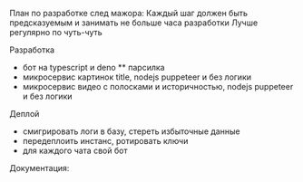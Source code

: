 План по разработке след мажора:
Каждый шаг должен быть предсказуемым и занимать не больше часа разработки
Лучше регулярно по чуть-чуть

Разработка
* бот на typescript и deno
** парсилка
* микросервис картинок title, nodejs puppeteer и без логики
* микросервис видео с полосками и историчностью, nodejs puppeteer и без логики

Деплой
* смигрировать логи в базу, стереть избыточные данные
* передеплоить инстанс, ротировать ключи
* для каждого чата свой бот


Документация:
